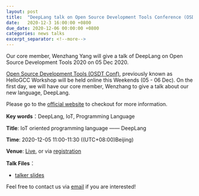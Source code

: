 ```yaml
---
layout: post
title:  "DeepLang talk on Open Source Development Tools Conference (OSDT2020)"
date:   2020-12-3 16:00:00 +0800
due_date: 2020-12-06 00:00:00 +0800
categories: news talks
excerpt_separator: <!--more-->
---
```


Our core member, Wenzhang Yang will give a talk of DeepLang on Open Source Development Tools 2020 on 05 Dec 2020.

<!--more-->

[Open Source Development Tools (OSDT Conf)](http://www.hellogcc.org), previously known as HelloGCC Workshop will be held online this Weekends (05 - 06 Dec). On the first day, we will have our core member, Wenzhang to give a talk about our new language, DeepLang.

Please go to the [official website](http://www.hellogcc.org) to checkout for more information.

**Key words**：DeepLang, IoT, Programming Language

**Title**: IoT oriented programming language —— DeepLang

**Time**: 2020-12-05 11:00-11:30 ((UTC+08:00)Beijing)

**Venue**: [Live](https://live.bilibili.com/10339607), or via [registration](https://www.bagevent.com/event/7014036)

**Talk Files**：

- [talker slides](http://deeplang.org/assets/files/%E9%9D%A2%E5%90%91IoT%E7%9A%84%E7%A8%8B%E5%BA%8F%E8%AE%BE%E8%AE%A1%E8%AF%AD%E8%A8%80-deeplang.pdf)

Feel free to contact us via [email](mailto:swubear@163.com) if you are interested!
